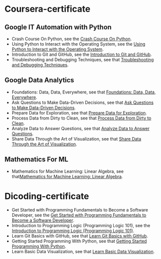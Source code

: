# Coursera-certificate
## Google IT Automation with Python
* Crash Course On Python, see the [Crash Course On Python](https://www.coursera.org/account/accomplishments/verify/VEQHP458SACU).
* Using Python to Interact with the Operating System, see the [Using Python to Interact with the Operating System](https://www.coursera.org/account/accomplishments/verify/26T4RS3N7XR6).
* Introduction to Git and GitHub, see the [Introduction to Git and GitHub](https://www.coursera.org/account/accomplishments/verify/9B3PNF2SKYN3).
* Troubleshooting and Debugging Techniques, see that [Troubleshooting and Debugging Techniques](https://www.coursera.org/account/accomplishments/verify/ZA45253HWJNE).

## Google Data Analytics
* Foundations: Data, Data, Everywhere, see that [Foundations: Data, Data, Everywhere](https://www.coursera.org/account/accomplishments/verify/UHPDCWBXCAKK).
* Ask Questions to Make Data-Driven Decisions, see that [Ask Questions to Make Data-Driven Decisions](https://www.coursera.org/account/accomplishments/verify/EDVUF7YLAJSK).
* Prepare Data for Exploration, see that [Prepare Data for Exploration](https://www.coursera.org/account/accomplishments/verify/JK4LPUBBTQNT).
* Process Data from Dirty to Clean, see that [Process Data from Dirty to Clean](https://www.coursera.org/account/accomplishments/verify/M27ZN6MEYNGK).
* Analyze Data to Answer Questions, see that [Analyze Data to Answer Questions](https://www.coursera.org/account/accomplishments/verify/RDUJB5WKQXLX).
* Share Data Through the Art of Visualization, see that [Share Data Through the Art of Visualization](https://www.coursera.org/account/accomplishments/verify/Z5JKL4QFUKPB).

## Mathematics For ML
* Mathematics for Machine Learning: Linear Algebra, see that[Mathematics for Machine Learning: Linear Algebra](https://www.coursera.org/account/accomplishments/verify/QJPSPK2XD76V).



# Dicoding-certificate

* Get Started with Programming Fundamentals to Become a Software Developer, see the [Get Started with Programming Fundamentals to Become a Software Developer](https://www.dicoding.com/certificates/JLX1LR3O6X72).
* Introduction to Programming Logic (Programming Logic 101), see the [Introduction to Programming Logic (Programming Logic 101)](https://www.dicoding.com/certificates/07Z6GDRQMXQR).
* Learn Git Basics with GitHub, see that [Learn Git Basics with GitHub](https://www.dicoding.com/certificates/MEPJK3KG6X3V).
* Getting Started Programming With Python, see that [Getting Started Programming With Python](https://www.dicoding.com/certificates/81P28WRLYPOY).
* Learn Basic Data Visualization, see that [Learn Basic Data Visualization](https://www.dicoding.com/certificates/MEPJK675WX3V).
